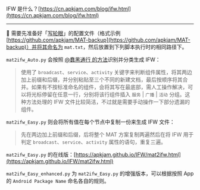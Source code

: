IFW 是什么？[https://cn.apkjam.com/blog/ifw.html](https://cn.apkjam.com/blog/ifw.html)

---

:bookmark: 需要先准备好「[写轮眼](https://cn.apkjam.com/mat.html)」的配置文件（格式示例 [https://github.com/apkjam/MAT-backup](https://github.com/apkjam/MAT-backup)）并将其命名为 `mat.txt`，然后放置到下列脚本执行时的相同路径下。

`mat2ifw_Auto.py` 会按照 [@蠢黑通行 的方法](https://blackyau.cc/8.html)识别并分类生成 IFW：

> 使用了 `broadcast`、`service`、`activity` 关键字来判断组件属性，将其两边加上前缀和后缀，并分别粘贴至三个不同的新建文档，最后按顺序将其合并。如果有不按标准命名的组件，会将其写在最底部，需人工操作解决，可以将光标停留在任意一行，分别将该行组件插入 `服务` | `广播` | `活动` 分组。这种方法处理的 IFW 文件比较简洁，不过就是需要手动操作一下部分遗漏的组件。

`mat2ifw_Easy.py` 则会将所有值在每个节点中复制一份来生成 IFW 文件：

> 先在两边加上前缀和后缀，后将整个 MAT 方案复制两遍然后在将 IFW 用于判定 `broadcast`、`service`、`activity` 属性的语句，重复三遍。

`mat2ifw_Easy.py` 的在线版：[https://apkjam.github.io/IFW/mat2ifw.html](https://apkjam.github.io/IFW/mat2ifw.html)

`mat2ifw_Easy_enhanced.py` 为 `mat2ifw_Easy.py` 的增强版本，可以根据按照 App 的 `Android Package Name` 命名各自的规则。 
